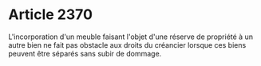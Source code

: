 # Article 2370

L'incorporation d'un meuble faisant l'objet d'une réserve de propriété à un autre bien ne fait pas obstacle aux droits du créancier lorsque ces biens peuvent être séparés sans subir de dommage.
